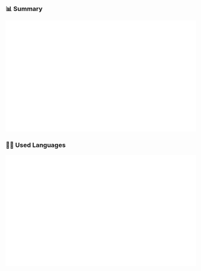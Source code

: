 ### 📊 Summary
![vinutama's Github Overview](https://raw.githubusercontent.com/vinutama/github-visualization/master/generated/overview.svg#gh-dark-mode-only)


### 👨‍💻 Used Languages
![Languages](https://raw.githubusercontent.com/vinutama/github-visualization/master/generated/languages.svg#gh-dark-mode-only)

<!--
**vinutama/vinutama** is a ✨ _special_ ✨ repository because its `README.md` (this file) appears on your GitHub profile.

Here are some ideas to get you started:

- 🔭 I’m currently working on ...
- 🌱 I’m currently learning ...
- 👯 I’m looking to collaborate on ...
- 🤔 I’m looking for help with ...
- 💬 Ask me about ...
- 📫 How to reach me: ...
- 😄 Pronouns: ...
- ⚡ Fun fact: ...
-->
